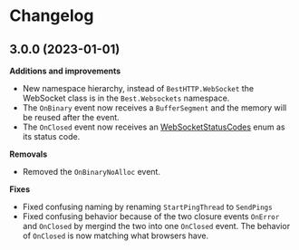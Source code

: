 # Changelog

## 3.0.0 (2023-01-01)

__Additions and improvements__

- New namespace hierarchy, instead of `BestHTTP.WebSocket` the WebSocket class is in the `Best.Websockets` namespace.
- The `OnBinary` event now receives a `BufferSegment` and the memory will be reused after the event.
- The `OnClosed` event now receives an [WebSocketStatusCodes](https://bestdocshub.pages.dev/WebSockets/api-reference/WebSockets/WebSocketStatusCodes.md) enum as its status code.

__Removals__

- Removed the `OnBinaryNoAlloc` event.

__Fixes__

- Fixed confusing naming by renaming `StartPingThread` to `SendPings`
- Fixed confusing behavior because of the two closure events `OnError` and `OnClosed` by mergind the two into one `OnClosed` event. The behavior of `OnClosed` is now matching what browsers have.